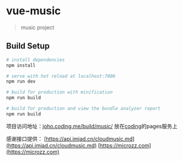 # vue-music

> music project

## Build Setup

``` bash
# install dependencies
npm install

# serve with hot reload at localhost:7000
npm run dev

# build for production with minification
npm run build

# build for production and view the bundle analyzer report
npm run build
```

项目访问地址：[joho.coding.me/build/music/](joho.coding.me/build/music/)
放在[coding](https://coding.net/)的pages服务上

感谢接口提供：
[https://api.imjad.cn/cloudmusic.md](https://api.imjad.cn/cloudmusic.md)
[https://microzz.com](https://microzz.com)
 